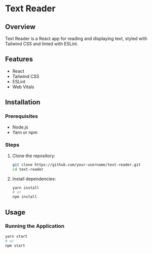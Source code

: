 # Text Reader

## Overview
Text Reader is a React app for reading and displaying text, styled with Tailwind CSS and linted with ESLint.

## Features
- React
- Tailwind CSS
- ESLint
- Web Vitals

## Installation

### Prerequisites
- Node.js
- Yarn or npm

### Steps
1. Clone the repository:
    ```sh
    git clone https://github.com/your-username/text-reader.git
    cd text-reader
    ```

2. Install dependencies:
    ```sh
    yarn install
    # or
    npm install
    ```

## Usage

### Running the Application
```sh
yarn start
# or
npm start
